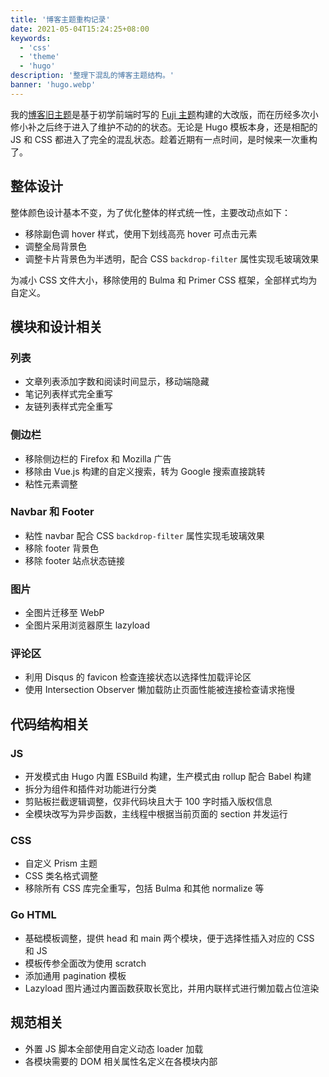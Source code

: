 ```yaml
---
title: '博客主题重构记录'
date: 2021-05-04T15:24:25+08:00
keywords:
  - 'css'
  - 'theme'
  - 'hugo'
description: '整理下混乱的博客主题结构。'
banner: 'hugo.webp'
---
```


我的[博客旧主题](https://github.com/dsrkafuu/hugo-template-aofuji)是基于初学前端时写的 [Fuji 主题](https://github.com/dsrkafuu/hugo-theme-fuji)构建的大改版，而在历经多次小修小补之后终于进入了维护不动的的状态。无论是 Hugo 模板本身，还是相配的 JS 和 CSS 都进入了完全的混乱状态。趁着近期有一点时间，是时候来一次重构了。

<!--more-->

## 整体设计

整体颜色设计基本不变，为了优化整体的样式统一性，主要改动点如下：

- 移除副色调 hover 样式，使用下划线高亮 hover 可点击元素
- 调整全局背景色
- 调整卡片背景色为半透明，配合 CSS `backdrop-filter` 属性实现毛玻璃效果

为减小 CSS 文件大小，移除使用的 Bulma 和 Primer CSS 框架，全部样式均为自定义。

## 模块和设计相关

### 列表

- 文章列表添加字数和阅读时间显示，移动端隐藏
- 笔记列表样式完全重写
- 友链列表样式完全重写

### 侧边栏

- 移除侧边栏的 Firefox 和 Mozilla 广告
- 移除由 Vue.js 构建的自定义搜索，转为 Google 搜索直接跳转
- 粘性元素调整

### Navbar 和 Footer

- 粘性 navbar 配合 CSS `backdrop-filter` 属性实现毛玻璃效果
- 移除 footer 背景色
- 移除 footer 站点状态链接

### 图片

- 全图片迁移至 WebP
- 全图片采用浏览器原生 lazyload

### 评论区

- 利用 Disqus 的 favicon 检查连接状态以选择性加载评论区
- 使用 Intersection Observer 懒加载防止页面性能被连接检查请求拖慢

## 代码结构相关

### JS

- 开发模式由 Hugo 内置 ESBuild 构建，生产模式由 rollup 配合 Babel 构建
- 拆分为组件和插件对功能进行分类
- 剪贴板拦截逻辑调整，仅非代码块且大于 100 字时插入版权信息
- 全模块改写为异步函数，主线程中根据当前页面的 section 并发运行

### CSS

- 自定义 Prism 主题
- CSS 类名格式调整
- 移除所有 CSS 库完全重写，包括 Bulma 和其他 normalize 等

### Go HTML

- 基础模板调整，提供 head 和 main 两个模块，便于选择性插入对应的 CSS 和 JS
- 模板传参全面改为使用 scratch
- 添加通用 pagination 模板
- Lazyload 图片通过内置函数获取长宽比，并用内联样式进行懒加载占位渲染

## 规范相关

- 外置 JS 脚本全部使用自定义动态 loader 加载
- 各模块需要的 DOM 相关属性名定义在各模块内部
